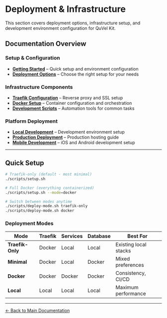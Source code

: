 # Deployment & Infrastructure

This section covers deployment options, infrastructure setup, and development environment configuration for QuVel Kit.

## Documentation Overview

### Setup & Configuration
- **[Getting Started](./getting-started.md)** – Quick setup and environment configuration
- **[Deployment Options](./deployment-options.md)** – Choose the right setup for your needs

### Infrastructure Components
- **[Traefik Configuration](./traefik.md)** – Reverse proxy and SSL setup
- **[Docker Setup](./docker.md)** – Container configuration and orchestration
- **[Development Scripts](./scripts.md)** – Automation tools for common tasks

### Platform Deployment
- **[Local Development](./local-development.md)** – Development environment setup
- **[Production Deployment](./production.md)** – Production hosting guide
- **[Mobile Development](./mobile.md)** – iOS and Android development setup

---

## Quick Setup

```bash
# Traefik-only (default - most minimal)
./scripts/setup.sh

# Full Docker (everything containerized)  
./scripts/setup.sh --mode=docker

# Switch between modes anytime
./scripts/deploy-mode.sh traefik-only
./scripts/deploy-mode.sh docker
```

### Deployment Modes

| Mode | Traefik | Services | Database | Best For |
|------|---------|----------|----------|----------|
| **Traefik-Only** | Docker | Local | Local | Existing local stacks |
| **Minimal** | Docker | Local | Docker | Mixed preferences |
| **Docker** | Docker | Docker | Docker | Consistency, CI/CD |
| **Local** | Local | Local | Local | Maximum performance |

---

[← Back to Main Documentation](../README.md)